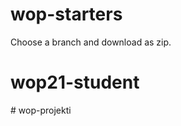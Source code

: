 # wop-starters

Choose a branch and download as zip.
# wop21-student
#   w o p - p r o j e k t i  
 